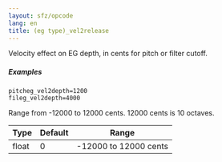 ```yaml
---
layout: sfz/opcode
lang: en
title: (eg type)_vel2release
---
```

Velocity effect on EG depth, in cents for pitch or filter cutoff.

##### Examples

```
pitcheg_vel2depth=1200
fileg_vel2depth=4000
```

Range from -12000 to 12000 cents. 12000 cents is 10 octaves.

| Type  | Default | Range                 |
| ---   | ---     | ---                   |
| float | 0       | -12000 to 12000 cents |
